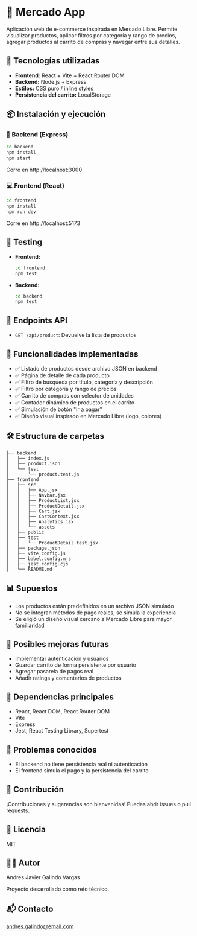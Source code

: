# 🛒 Mercado App

Aplicación web de e-commerce inspirada en Mercado Libre. Permite visualizar productos, aplicar filtros por categoría y rango de precios, agregar productos al carrito de compras y navegar entre sus detalles.

## 🚀 Tecnologías utilizadas

- **Frontend:** React + Vite + React Router DOM
- **Backend:** Node.js + Express
- **Estilos:** CSS puro / inline styles
- **Persistencia del carrito:** LocalStorage

## 📦 Instalación y ejecución

### 🔧 Backend (Express)

```bash
cd backend
npm install
npm start
```
Corre en http://localhost:3000

### 💻 Frontend (React)

```bash
cd frontend
npm install
npm run dev
```
Corre en http://localhost:5173

## 🧪 Testing

- **Frontend:**
  ```bash
  cd frontend
  npm test
  ```
- **Backend:**
  ```bash
  cd backend
  npm test
  ```

## 🔗 Endpoints API

- `GET /api/product`: Devuelve la lista de productos

## 🧹 Funcionalidades implementadas

- ✅ Listado de productos desde archivo JSON en backend
- ✅ Página de detalle de cada producto
- ✅ Filtro de búsqueda por título, categoría y descripción
- ✅ Filtro por categoría y rango de precios
- ✅ Carrito de compras con selector de unidades
- ✅ Contador dinámico de productos en el carrito
- ✅ Simulación de botón "Ir a pagar"
- ✅ Diseño visual inspirado en Mercado Libre (logo, colores)

## 🛠️ Estructura de carpetas

```
├── backend
│   ├── index.js
│   ├── product.json
│   └── test
│       └── product.test.js
├── frontend
│   ├── src
│   │   ├── App.jsx
│   │   ├── Navbar.jsx
│   │   ├── ProductList.jsx
│   │   ├── ProductDetail.jsx
│   │   ├── Cart.jsx
│   │   ├── CartContext.jsx
│   │   ├── Analytics.jsx
│   │   └── assets
│   ├── public
│   ├── test
│   │   └── ProductDetail.test.jsx
│   ├── package.json
│   ├── vite.config.js
│   ├── babel.config.mjs
│   ├── jest.config.cjs
│   └── README.md
```

## 📊 Supuestos

- Los productos están predefinidos en un archivo JSON simulado
- No se integran métodos de pago reales, se simula la experiencia
- Se eligió un diseño visual cercano a Mercado Libre para mayor familiaridad

## 📌 Posibles mejoras futuras

- Implementar autenticación y usuarios
- Guardar carrito de forma persistente por usuario
- Agregar pasarela de pagos real
- Añadir ratings y comentarios de productos

## 🧩 Dependencias principales

- React, React DOM, React Router DOM
- Vite
- Express
- Jest, React Testing Library, Supertest

## 🐞 Problemas conocidos

- El backend no tiene persistencia real ni autenticación
- El frontend simula el pago y la persistencia del carrito

## 🤝 Contribución

¡Contribuciones y sugerencias son bienvenidas! Puedes abrir issues o pull requests.

## 📄 Licencia

MIT

## 👨‍💻 Autor

Andres Javier Galindo Vargas

Proyecto desarrollado como reto técnico.

## 📬 Contacto

andres.galindo@email.com
